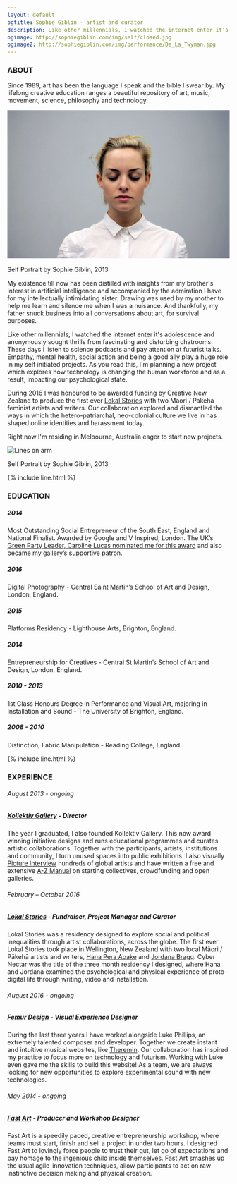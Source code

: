 ```yaml
---
layout: default
ogtitle: Sophie Giblin - artist and curator
description: Like other millennials, I watched the internet enter it's adolescence and anonymously sought thrills from fascinating and disturbing chatrooms.
ogimage: http://sophiegiblin.com/img/self/closed.jpg
ogimage2: http://sophiegiblin.com/img/performance/De_La_Twyman.jpg
---
```


<h3 class="center">ABOUT</h3>

Since <span class="bold-number">1989</span>, art has been the language I speak and the bible I swear by. My lifelong creative education ranges a beautiful repository of art, music, movement, science, philosophy and technology.

![Lines on arm](/img/self/closed.jpg "self portrait")

<span class="caption">Self Portrait by Sophie Giblin, 2013</span>

My existence till now has been distilled with insights from my brother's interest in artificial intelligence and accompanied by the admiration I have for my intellectually intimidating sister. Drawing was used by my mother to help me learn and silence me when I was a nuisance. And thankfully, my father snuck business into all conversations about art, for survival purposes.

Like other millennials, I watched the internet enter it's adolescence and anonymously sought thrills from fascinating and disturbing chatrooms. These days I listen to science podcasts and pay attention at futurist talks. Empathy, mental health, social action and being a good ally play a huge role in my self initiated projects. As you read this, I'm planning a new project which explores how technology is changing the human workforce and as a result, impacting our psychological state. 

During 2016 I was honoured to be awarded funding by Creative New Zealand to produce the first ever [Lokal Stories](https://www.kollektivgallery.com/lokalstories) with two Māori / Pākehā feminist artists and writers. Our collaboration explored and dismantled the ways in which the hetero-patriarchal, neo-colonial culture we live in has shaped online identities and harassment today.

Right now I'm residing in Melbourne, Australia eager to start new projects. 



![Lines on arm](/img/lines/mangled_face.jpg "self portrait")

<span class="caption">Self Portrait by Sophie Giblin, 2013</span>

{% include line.html %}

<h3 class="center">EDUCATION</h3>

##### 2014
Most Outstanding Social Entrepreneur of the South East, England and National Finalist. Awarded by Google and V Inspired, London. The UK’s [Green Party Leader, Caroline Lucas nominated me for this award](http://www.carolinelucas.com/latest/brighton%E2%80%99s-sophie-giblin-is-finalist-at-national-youth-volunteering-awards) and also became my gallery’s supportive patron.

##### 2016
Digital Photography - Central Saint Martin’s School of Art and Design, London, England.

##### 2015
Platforms Residency - Lighthouse Arts, Brighton, England.

##### 2014
Entrepreneurship for Creatives - Central St Martin’s School of Art and Design, London, England.

##### 2010 - 2013
1st Class Honours Degree in Performance and Visual Art, majoring in Installation and Sound - The University of Brighton, England.

##### 2008 - 2010
Distinction, Fabric Manipulation - Reading College, England.

{% include line.html %}

<h3 class="center">EXPERIENCE</h3>

###### August 2013 - ongoing

##### [Kollektiv Gallery](http://www.kollektivgallery.com/) - Director
The year I graduated, I also founded Kollektiv Gallery. This now award winning initiative designs and runs educational programmes and curates artistic collaborations. Together with the participants, artists, institutions and community, I turn unused spaces into public exhibitions. I also visually [Picture Interview](https://www.kollektivgallery.com/artists/) hundreds of global artists and have written a free and extensive [A-Z Manual](https://www.kollektivgallery.com/manual/) on starting collectives, crowdfunding and open galleries. 

###### February – October 2016

##### [Lokal Stories](http://www.kollektivgallery.com/lokalstories/) - Fundraiser, Project Manager and Curator
Lokal Stories was a residency designed to explore social and political inequalities through artist collaborations, across the globe. The first ever Lokal Stories took place in Wellington, New Zealand with two local Māori / Pākehā artists and writers, [Hana Pera Aoake](https://www.kollektivgallery.com/lokalstories/alien-cyborgs-staining-fingers-w-flower-stamens-swiping-left/) and [Jordana Bragg](https://www.kollektivgallery.com/lokalstories/do-you-ever-feel-really-porous-online-like-ur-completely-exposed/). Cyber Nectar was the title of the three month residency I designed, where Hana and Jordana examined the psychological and physical experience of proto-digital life through writing, video and installation.

###### August 2016 - ongoing

##### [Femur Design](http://femurdesign.com/) - Visual Experience Designer
During the last three years I have worked alongside Luke Phillips, an extremely talented composer and developer. Together we create instant and intuitive musical websites, like [Theremin](https://femurdesign.com/theremin/). Our collaboration has inspired my practice to focus more on technology and futurism. Working with Luke even gave me the skills to build this website! As a team, we are always looking for new opportunities to explore experimental sound with new technologies.

###### May 2014 - ongoing

##### [Fast Art](http://www.kollektivgallery.com/fast-art/) - Producer and Workshop Designer
Fast Art is a speedily paced, creative entrepreneurship workshop, where teams must start, finish and sell a project in under two hours. I designed Fast Art to lovingly force people to trust their gut, let go of expectations and pay homage to the ingenious child inside themselves. Fast Art smashes up the usual agile-innovation techniques, allow participants to act on raw instinctive decision making and physical creation.


